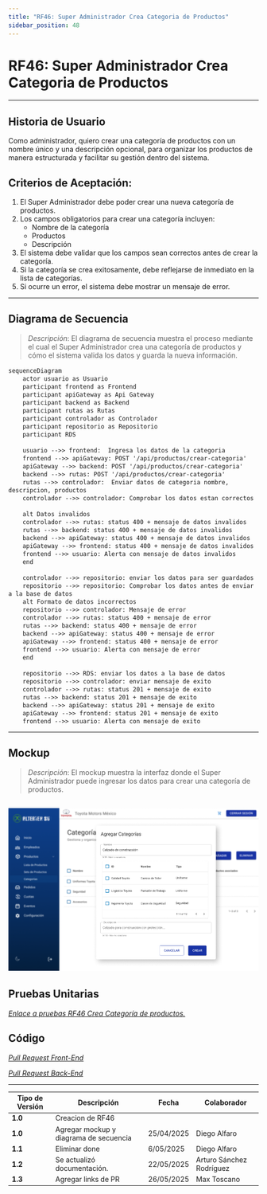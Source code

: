 ```yaml
---
title: "RF46: Super Administrador Crea Categoria de Productos"
sidebar_position: 48
---
```


# RF46: Super Administrador Crea Categoria de Productos

---

## Historia de Usuario

Como administrador, quiero crear una categoría de productos con un nombre único y una descripción opcional, para organizar los productos de manera estructurada y facilitar su gestión dentro del sistema.

## **Criterios de Aceptación:**

1. El Super Administrador debe poder crear una nueva categoría de productos.
2. Los campos obligatorios para crear una categoría incluyen:
   - Nombre de la categoría
   - Productos
   - Descripción
3. El sistema debe validar que los campos sean correctos antes de crear la categoría.
4. Si la categoría se crea exitosamente, debe reflejarse de inmediato en la lista de categorías.
5. Si ocurre un error, el sistema debe mostrar un mensaje de error.

---

## **Diagrama de Secuencia**

> _Descripción_: El diagrama de secuencia muestra el proceso mediante el cual el Super Administrador crea una categoría de productos y cómo el sistema valida los datos y guarda la nueva información.

```mermaid
sequenceDiagram
    actor usuario as Usuario
    participant frontend as Frontend
    participant apiGateway as Api Gateway
    participant backend as Backend
    participant rutas as Rutas
    participant controlador as Controlador
    participant repositorio as Repositorio
    participant RDS

    usuario -->> frontend:  Ingresa los datos de la categoria
    frontend -->> apiGateway: POST '/api/productos/crear-categoria'
    apiGateway -->> backend: POST '/api/productos/crear-categoria'
    backend -->> rutas: POST '/api/productos/crear-categoria'
    rutas -->> controlador:  Enviar datos de categoria nombre, descripcion, productos
    controlador -->> controlador: Comprobar los datos estan correctos

    alt Datos invalidos
    controlador -->> rutas: status 400 + mensaje de datos invalidos
    rutas -->> backend: status 400 + mensaje de datos invalidos
    backend -->> apiGateway: status 400 + mensaje de datos invalidos
    apiGateway -->> frontend: status 400 + mensaje de datos invalidos
    frontend -->> usuario: Alerta con mensaje de datos invalidos
    end

    controlador -->> repositorio: enviar los datos para ser guardados
    repositorio -->> repositorio: Comprobar los datos antes de enviar a la base de datos
    alt Formato de datos incorrectos
    repositorio -->> controlador: Mensaje de error
    controlador -->> rutas: status 400 + mensaje de error
    rutas -->> backend: status 400 + mensaje de error
    backend -->> apiGateway: status 400 + mensaje de error
    apiGateway -->> frontend: status 400 + mensaje de error
    frontend -->> usuario: Alerta con mensaje de error
    end

    repositorio -->> RDS: enviar los datos a la base de datos
    repositorio -->> controlador: enviar mensaje de exito
    controlador -->> rutas: status 201 + mensaje de exito
    rutas -->> backend: status 201 + mensaje de exito
    backend -->> apiGateway: status 201 + mensaje de exito
    apiGateway -->> frontend: status 201 + mensaje de exito
    frontend -->> usuario: Alerta con mensaje de exito
```

---

## **Mockup**

> _Descripción_: El mockup muestra la interfaz donde el Super Administrador puede ingresar los datos para crear una categoría de productos.

## ![alt_text](imagenes/RF46.png)

## **Pruebas Unitarias**

_<u>[Enlace a pruebas RF46 Crea Categoría de productos.](https://docs.google.com/spreadsheets/d/1NLGwGrGA5PVOEzLaqxa8Ts1D_Ng3QzzqNKWJYUzxD-M/edit?gid=1763756255#gid=1763756255)</u>_

## **Código**

_<u>[Pull Request Front-End](https://github.com/CodeAnd-Co/Frontend-Text-Lines/pull/27)</u>_

_<u>[Pull Request Back-End](https://github.com/CodeAnd-Co/Backend-textiles/pull/31)</u>_

---

| **Tipo de Versión** | **Descripción**                        | **Fecha**  | **Colaborador**          |
| ------------------- | -------------------------------------- | ---------- | ------------------------ |
| **1.0**             | Creacion de RF46                       |            |                          |
| **1.0**             | Agregar mockup y diagrama de secuencia | 25/04/2025 | Diego Alfaro             |
| **1.1**             | Eliminar done                          | 6/05/2025  | Diego Alfaro             |
| **1.2**             | Se actualizó documentación.            | 22/05/2025 | Arturo Sánchez Rodríguez |
| **1.3**             | Agregar links de PR                    | 26/05/2025 | Max Toscano              |
